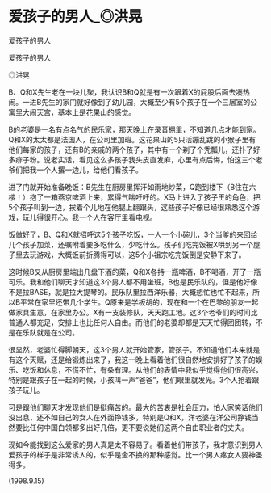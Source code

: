 # 爱孩子的男人_◎洪晃

爱孩子的男人

爱孩子的男人

◎洪晃

B、Q和X先生老在一块儿聚，我认识B和Q就是有一次跟着X的屁股后面去凑热闹。一进B先生的家门就好像到了幼儿园，大概至少有5个孩子在一个三居室的公寓里大闹天宫，基本上是花果山的感觉。

B的老婆是一名有点名气的民乐家，那天晚上在录音棚里，不知道几点才能到家。Q和X的太太都是法国人，在公司里加班。这花果山的5只活蹦乱跳的小猴子里有他们每家的孩子，还有B的亲戚的两个孩子，其中有一个剃了个秃瓢儿，还扑了好多痱子粉。说老实话，看见这么多孩子我头皮直发麻，心里有点后悔，怕这三个老爷们把我一个人撂一边儿，给他们看孩子。

进了门就开始准备晚饭：B先生在厨房里挥汗如雨地炒菜，Q跑到楼下（B住在六楼！）抱了一箱燕京啤酒上来，累得气喘吁吁的。X马上进入了孩子王的角色，把5个孩子叫到一边，挨着个儿地在他腿上翻跟头，这些孩子好像已经很熟悉这个游戏，玩儿得很开心。我一个人在客厅里看电视。

饭做好了，B、Q和X就招呼这5个孩子吃饭，一人一个小碗儿，3个当爹的来回给几个孩子加菜，还嘱咐着要多吃什么，少吃什么。孩子们吃完饭被X哄到另一个屋子里去玩游戏，大概饭前折腾得可以，这5个小祖宗吃完饭倒是安静下来了。

这时候B又从厨房里端出几盘下酒的菜，Q和X各持一瓶啤酒，B不喝酒，开了一瓶可乐。我和他们聊天才知道这3个男人都不用坐班，B也是民乐队的，但是他好像不是拉BASE，就是拉大提琴的。民乐队里拉西洋乐器，大概想忙也忙不起来，所以B平常在家里还带几个学生。Q原来是学板胡的，现在和一个在巴黎的朋友一起做家具生意，在家里办公。X有一支装修队，天天跑工地。这3个老爷们的时间比普通人都充足，安排上也比任何人自由。而他们的老婆却都是天天忙得团团转，不是在乐队就是在公司。

很显然，老婆忙得脚朝天，这3个男人就开始管家，管孩子。不知道他们本来就是有这个天赋，还是给锻炼出来了，我这一晚上看着他们很自然地安排好了孩子的娱乐、吃饭和休息，不慌不忙，有条有理。从他们的表情中我似乎觉得他们很高兴，特别是跟孩子在一起的时候，小孩叫一声“爸爸”，他们眼里就发光。3个人抢着跟孩子玩儿。

可是跟他们聊天才发现他们是挺痛苦的。最大的苦衷是社会压力，怕人家笑话他们没出息，还不如自己的女人在外面挣钱多，特别是Q和X，洋老婆在洋公司挣钱当然要比任何中国白领都多出好几倍，更不要说她们这两个自由职业者的丈夫。

现如今能找到这么爱家的男人真是太不容易了。看着他们带孩子，我才意识到男人爱孩子的样子是非常诱人的，似乎是金不换的那种感觉。比一个男人疼女人要神圣得多。

(1998.9.15)
